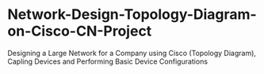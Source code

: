 # Network-Design-Topology-Diagram-on-Cisco-CN-Project
Designing a Large Network for a Company using Cisco (Topology Diagram), Capling Devices and Performing Basic Device Configurations 
